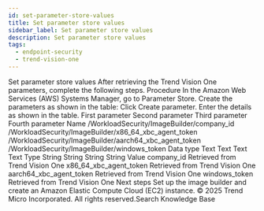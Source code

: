```yaml
---
id: set-parameter-store-values
title: Set parameter store values
sidebar_label: Set parameter store values
description: Set parameter store values
tags:
  - endpoint-security
  - trend-vision-one
---
```


 Set parameter store values After retrieving the Trend Vision One parameters, complete the following steps. Procedure In the Amazon Web Services (AWS) Systems Manager, go to Parameter Store. Create the parameters as shown in the table: Click Create parameter. Enter the details as shown in the table. First parameter Second parameter Third parameter Fourth parameter Name /WorkloadSecurity/ImageBuilder/company_id /WorkloadSecurity/ImageBuilder/x86_64_xbc_agent_token /WorkloadSecurity/ImageBuilder/aarch64_xbc_agent_token /WorkloadSecurity/ImageBuilder/windows_token Data type Text Text Text Text Type String String String String Value company_id Retrieved from Trend Vision One x86_64_xbc_agent_token Retrieved from Trend Vision One aarch64_xbc_agent_token Retrieved from Trend Vision One windows_token Retrieved from Trend Vision One Next steps Set up the image builder and create an Amazon Elastic Compute Cloud (EC2) instance. © 2025 Trend Micro Incorporated. All rights reserved.Search Knowledge Base